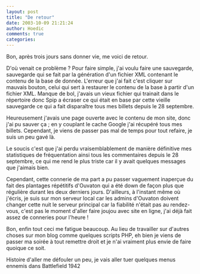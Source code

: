 ```yaml
---
layout: post
title: "De retour"
date: 2003-10-09 21:21:24
author: Hoedic
comments: true
categories: 
---
```



Bon, après trois jours sans donner vie, me voici de retour.

D'où venait ce problème ? Pour faire simple, j'ai voulu faire une sauvegarde, sauvegarde qui se fait par la génération d'un fichier XML contenant le contenu de la base de donnée. L'erreur que j'ai fait c'est cliquer sur mauvais bouton, celui qui sert à restaurer le contenu de la base à partir d'un fichier XML. Manque de bol, j'avais un vieux fichier qui trainait dans le répertoire donc Spip a écraser ce qui était en base par cette vieille sauvegarde ce qui a fait disparaître tous mes billets depuis le 28 septembre.

Heureusement j'avais une page ouverte avec le contenu de mon site, donc j'ai pu sauver ça ; en y couplant le cache Google j'ai récupéré tous mes billets. Cependant, je viens de passer pas mal de temps pour tout refaire, je suis un peu gavé là.

Le soucis c'est que j'ai perdu vraisemblablement de manière définitive mes statistiques de fréquentation ainsi tous les commentaires depuis le 28 septembre, ce qui me rend le plus triste car il y avait quelques messages que j'aimais bien.

Cependant, cette connerie de ma part a pu passer vaguement inaperçue du fait des plantages répétitifs d'Ouvaton qui a été down de façon plus que régulière durant les deux derniers jours. D'ailleurs, à l'instant même où j'écris, je suis sur mon serveur local car les admins d'Ouvaton doivent changer cette nuit le serveur principal car la fiabilité n'était pas au rendez-vous, c'est pas le moment d'aller faire joujou avec site en ligne, j'ai déjà fait assez de conneries pour l'heure !

Bon, enfin tout ceci me fatigue beaucoup. Au lieu de travailler sur d'autres choses sur mon blog comme quelques scripts PHP, eh bien je viens de passer ma soirée à tout remettre droit et je n'ai vraiment plus envie de faire quoique ce soit.

Histoire d'aller me défouler un peu, je vais aller tuer quelques menus ennemis dans Battlefield 1942
